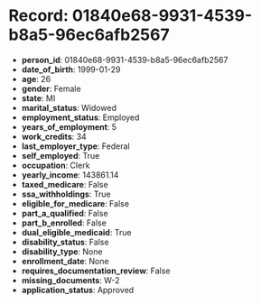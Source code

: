 # Record: 01840e68-9931-4539-b8a5-96ec6afb2567

- **person_id**: 01840e68-9931-4539-b8a5-96ec6afb2567
- **date_of_birth**: 1999-01-29
- **age**: 26
- **gender**: Female
- **state**: MI
- **marital_status**: Widowed
- **employment_status**: Employed
- **years_of_employment**: 5
- **work_credits**: 34
- **last_employer_type**: Federal
- **self_employed**: True
- **occupation**: Clerk
- **yearly_income**: 143861.14
- **taxed_medicare**: False
- **ssa_withholdings**: True
- **eligible_for_medicare**: False
- **part_a_qualified**: False
- **part_b_enrolled**: False
- **dual_eligible_medicaid**: True
- **disability_status**: False
- **disability_type**: None
- **enrollment_date**: None
- **requires_documentation_review**: False
- **missing_documents**: W-2
- **application_status**: Approved
